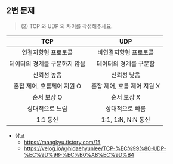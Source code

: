 ## 2번 문제
> (2) TCP 와 UDP 의 차이를 작성해주세요.

|TCP|UDP|
|:---:|:---:|
|연결지향형 프로토콜|비연결지향형 프로토콜|
|데이터의 경계를 구분하지 않음|데이터의 경계를 구분함|
|신뢰성 높음|신뢰성 낮음|
|혼잡 제어, 흐름제어 지원 O|혼잡 제어, 흐름 제어 지원 X|
|순서 보장 O|순서 보장 X|
|상대적으로 느림|상대적으로 빠름|
|1:1 통신|1:1, 1:N, N:N 통신|

- 참고
  - https://mangkyu.tistory.com/15
  - https://velog.io/@hidaehyunlee/TCP-%EC%99%80-UDP-%EC%9D%98-%EC%B0%A8%EC%9D%B4

